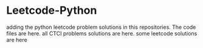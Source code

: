 # Leetcode-Python
adding the python leetcode problem solutions in this repositories. 
The code files are here.
all CTCI problems solutions are here.
some leetcode solutions are here






































































































































































































































































































































































































































































































































































































































































































































































































































































































































































































































